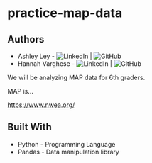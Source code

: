 # practice-map-data

## Authors
* Ashley Ley - ![LinkedIn](https://www.linkedin.com/in/ashley-yakopec/) | ![GitHub](https://github.com/yakopeca)
* Hannah Varghese - ![LinkedIn](https://www.linkedin.com/in/hannahvarghese/) | ![GitHub](https://github.com/hannahvarghese)

We will be analyzing MAP data for 6th graders. 

MAP is...

https://www.nwea.org/ 

## Built With
* Python - Programming Language
* Pandas - Data manipulation library

